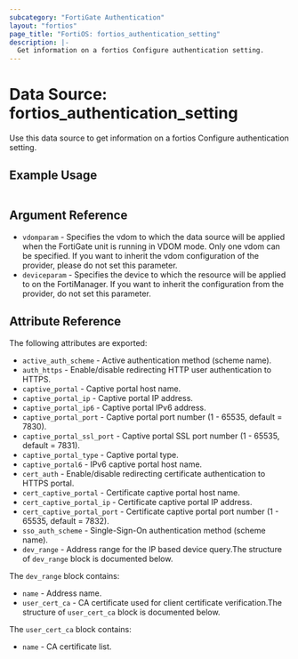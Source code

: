 ```yaml
---
subcategory: "FortiGate Authentication"
layout: "fortios"
page_title: "FortiOS: fortios_authentication_setting"
description: |-
  Get information on a fortios Configure authentication setting.
---
```


# Data Source: fortios_authentication_setting
Use this data source to get information on a fortios Configure authentication setting.


## Example Usage

```hcl

```

## Argument Reference

* `vdomparam` - Specifies the vdom to which the data source will be applied when the FortiGate unit is running in VDOM mode. Only one vdom can be specified. If you want to inherit the vdom configuration of the provider, please do not set this parameter.
* `deviceparam` - Specifies the device to which the resource will be applied to on the FortiManager. If you want to inherit the configuration from the provider, do not set this parameter.

## Attribute Reference

The following attributes are exported:

* `active_auth_scheme` - Active authentication method (scheme name).
* `auth_https` - Enable/disable redirecting HTTP user authentication to HTTPS.
* `captive_portal` - Captive portal host name.
* `captive_portal_ip` - Captive portal IP address.
* `captive_portal_ip6` - Captive portal IPv6 address.
* `captive_portal_port` - Captive portal port number (1 - 65535, default = 7830).
* `captive_portal_ssl_port` - Captive portal SSL port number (1 - 65535, default = 7831).
* `captive_portal_type` - Captive portal type.
* `captive_portal6` - IPv6 captive portal host name.
* `cert_auth` - Enable/disable redirecting certificate authentication to HTTPS portal.
* `cert_captive_portal` - Certificate captive portal host name.
* `cert_captive_portal_ip` - Certificate captive portal IP address.
* `cert_captive_portal_port` - Certificate captive portal port number (1 - 65535, default = 7832).
* `sso_auth_scheme` - Single-Sign-On authentication method (scheme name).
* `dev_range` - Address range for the IP based device query.The structure of `dev_range` block is documented below.

The `dev_range` block contains:

* `name` - Address name.
* `user_cert_ca` - CA certificate used for client certificate verification.The structure of `user_cert_ca` block is documented below.

The `user_cert_ca` block contains:

* `name` - CA certificate list.
